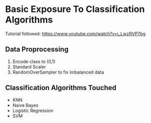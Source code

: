 # Basic Exposure To Classification Algorithms

Tutorial followed: https://www.youtube.com/watch?v=i_LwzRVP7bg

## Data Proprocessing
1. Encode class to (0,1)
2. Standard Scaler
3. RandomOverSampler to fix imbalanced data

## Classification Algorithms Touched
- KNN
- Naive Bayes
- Logistic Regression
- SVM
